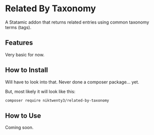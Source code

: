 # Related By Taxonomy

A Statamic addon that returns related entries using common taxonomy terms (tags).

## Features

Very basic for now. 

## How to Install

Will have to look into that. Never done a composer package... yet. 

But, most likely it will look like this:

``` bash
composer require niktwenty3/related-by-taxonomy
```

## How to Use

Coming soon.
